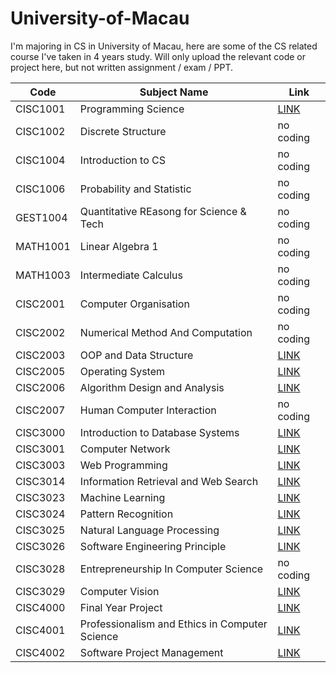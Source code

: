 # University-of-Macau

I'm majoring in CS in University of Macau, here are some of the CS related course I've taken in 4 years study.
Will only upload the relevant code or project here, but not written assignment / exam / PPT.


 | Code | Subject Name | Link |
 |------|--------------| -----|
 CISC1001 | Programming Science | [LINK](https://github.com/kaiyuan2000/University-of-Macau/tree/main/CISC1001%20Programming%20Science) |
 CISC1002 | Discrete Structure| no coding |
 CISC1004 | Introduction to CS| no coding |
 CISC1006 | Probability and Statistic | no coding |
 GEST1004 | Quantitative REasong for Science & Tech | no coding|
 MATH1001 | Linear Algebra 1| no coding |
 MATH1003 | Intermediate Calculus | no coding |
 CISC2001 | Computer Organisation| no coding |
 CISC2002 | Numerical Method And Computation | no coding|
 CISC2003 | OOP and Data Structure|[LINK](https://github.com/kaiyuan2000/University-of-Macau/tree/main/CISC2003%20OOP%20and%20Data%20Structure) |
 CISC2005 | Operating System | [LINK](https://github.com/kaiyuan2000/University-of-Macau/tree/main/CISC2005%20Operating%20System) |
 CISC2006 | Algorithm Design and Analysis| [LINK](https://github.com/kaiyuan2000/University-of-Macau/tree/main/CISC2006%20Algorithm%20Design)|
 CISC2007 | Human Computer Interaction| no coding |
 CISC3000 | Introduction to Database Systems | [LINK](https://github.com/kaiyuan2000/University-of-Macau/tree/main/CISC3000%20Introduction%20to%20Database) |
 CISC3001 | Computer Network | [LINK](https://github.com/kaiyuan2000/University-of-Macau/tree/main/CISC3001%20Computer%20Network) |
 CISC3003 | Web Programming | [LINK](https://github.com/kaiyuan2000/University-of-Macau/tree/main/CISC3003%20Web%20Programming)|
 CISC3014 | Information Retrieval and Web Search | [LINK](https://github.com/kaiyuan2000/University-of-Macau/tree/main/CISC3014%20Information%20Retrieval%20and%20Web%20Search)|
 CISC3023 | Machine Learning | [LINK](https://github.com/kaiyuan2000/University-of-Macau/tree/main/CISC3023%20Machine%20Learning) |
 CISC3024 | Pattern Recognition | [LINK](https://github.com/kaiyuan2000/University-of-Macau/tree/main/CISC3024%20Pattern%20Recognition)|
 CISC3025 | Natural Language Processing | [LINK](https://github.com/kaiyuan2000/University-of-Macau/tree/main/CISC3025%20Natural%20Language%20Processing) |
 CISC3026 | Software Engineering Principle | [LINK](https://github.com/kaiyuan2000/University-of-Macau/tree/main/CISC3026%20Software%20Principle)|
 CISC3028 | Entrepreneurship In Computer Science| no coding | 
 CISC3029 | Computer Vision | [LINK](https://github.com/kaiyuan2000/University-of-Macau/tree/main/CISC3029%20Computer%20Vision) |
 CISC4000 | Final Year Project | [LINK](https://github.com/kaiyuan2000/University-of-Macau/tree/main/CISC4000%20Final%20Year%20Project) |
 CISC4001 | Professionalism and Ethics in Computer Science | [LINK](https://github.com/kaiyuan2000/University-of-Macau/tree/main/CISC4001%20Professionalism%20and%20Ethics%20in%20Computer%20Science) |
 CISC4002 | Software Project Management | [LINK](https://github.com/kaiyuan2000/University-of-Macau/tree/main/CISC4002%20Software%20Project%20Management) |
